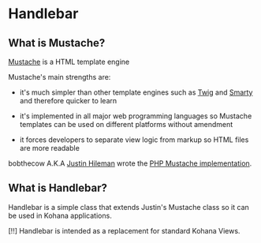 # Handlebar


## What is Mustache?

[Mustache](http://mustache.github.com/) is a HTML template engine

Mustache's main strengths are:

- it's much simpler than other template engines such as [Twig](http://www.twig-project.org/) and [Smarty](http://www.smarty.net/) and therefore quicker to learn

- it's implemented in all major web programming languages so Mustache templates can be used on different platforms without amendment

- it forces developers to separate view logic from markup so HTML files are more readable

bobthecow A.K.A [Justin Hileman](http://justinhileman.com) wrote the [PHP Mustache implementation](https://github.com/bobthecow/mustache.php).


## What is Handlebar?

Handlebar is a simple class that extends Justin's Mustache class so it can be used in Kohana applications.  

[!!] Handlebar is intended as a replacement for standard Kohana Views.